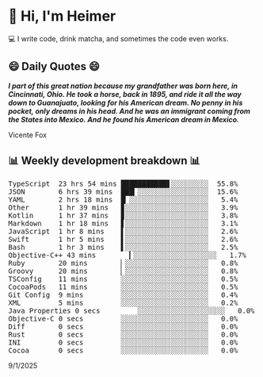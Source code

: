 # 👋 Hi, I'm Heimer

💻 I write code, drink matcha, and sometimes the code even works.

## 😄 Daily Quotes 😄

_**I part of this great nation because my grandfather was born here, in Cincinnati, Ohio. He took a horse, back in 1895, and ride it all the way down to Guanajuato, looking for his American dream. No penny in his pocket, only dreams in his head. And he was an immigrant coming from the States into Mexico. And he found his American dream in Mexico.**_

Vicente Fox



## 📊 Weekly development breakdown 📊

<pre>TypeScript  23 hrs 54 mins ███████████▋░░░░░░░░░  55.8%
JSON        6 hrs 39 mins  ███▎░░░░░░░░░░░░░░░░░  15.6%
YAML        2 hrs 18 mins  █▏░░░░░░░░░░░░░░░░░░░   5.4%
Other       1 hr 39 mins   ▊░░░░░░░░░░░░░░░░░░░░   3.9%
Kotlin      1 hr 37 mins   ▊░░░░░░░░░░░░░░░░░░░░   3.8%
Markdown    1 hr 18 mins   ▋░░░░░░░░░░░░░░░░░░░░   3.1%
JavaScript  1 hr 8 mins    ▌░░░░░░░░░░░░░░░░░░░░   2.6%
Swift       1 hr 5 mins    ▌░░░░░░░░░░░░░░░░░░░░   2.6%
Bash        1 hr 3 mins    ▌░░░░░░░░░░░░░░░░░░░░   2.5%
Objective-C++ 43 mins        ▎░░░░░░░░░░░░░░░░░░░░   1.7%
Ruby        20 mins        ▏░░░░░░░░░░░░░░░░░░░░   0.8%
Groovy      20 mins        ▏░░░░░░░░░░░░░░░░░░░░   0.8%
TSConfig    11 mins        ░░░░░░░░░░░░░░░░░░░░░   0.5%
CocoaPods   11 mins        ░░░░░░░░░░░░░░░░░░░░░   0.5%
Git Config  9 mins         ░░░░░░░░░░░░░░░░░░░░░   0.4%
XML         5 mins         ░░░░░░░░░░░░░░░░░░░░░   0.2%
Java Properties 0 secs         ░░░░░░░░░░░░░░░░░░░░░   0.0%
Objective-C 0 secs         ░░░░░░░░░░░░░░░░░░░░░   0.0%
Diff        0 secs         ░░░░░░░░░░░░░░░░░░░░░   0.0%
Rust        0 secs         ░░░░░░░░░░░░░░░░░░░░░   0.0%
INI         0 secs         ░░░░░░░░░░░░░░░░░░░░░   0.0%
Cocoa       0 secs         ░░░░░░░░░░░░░░░░░░░░░   0.0%</pre>

9/1/2025